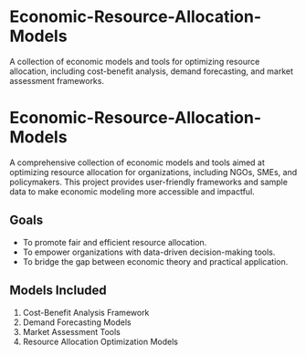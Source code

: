 # Economic-Resource-Allocation-Models
A collection of economic models and tools for optimizing resource allocation, including cost-benefit analysis, demand forecasting, and market assessment frameworks.

# Economic-Resource-Allocation-Models

A comprehensive collection of economic models and tools aimed at optimizing resource allocation for organizations, including NGOs, SMEs, and policymakers. This project provides user-friendly frameworks and sample data to make economic modeling more accessible and impactful.

## Goals
- To promote fair and efficient resource allocation.
- To empower organizations with data-driven decision-making tools.
- To bridge the gap between economic theory and practical application.

## Models Included
1. Cost-Benefit Analysis Framework
2. Demand Forecasting Models
3. Market Assessment Tools
4. Resource Allocation Optimization Models

